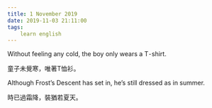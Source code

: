 ```yaml
---
title: 1 November 2019
date: 2019-11-03 21:11:00
tags:
    learn english
---
```

<p><span lang="EN-US">Without feeling any cold, the boy only wears
a T<span lang="EN-US" .="font-size:10.5pt;mso-bidi-font-size:
12.0pt;font-family:&quot;Times New Roman&quot;;mso-fareast-font-family:&#x5B8B;&#x4F53;;mso-font-kerning:
1.0pt;mso-ansi-language:EN-US;mso-fareast-language:ZH-CN;mso-bidi-language:
AR-SA">&#x2043;</span>shirt.</span></p>

<p><span .="font-family:&#x5B8B;&#x4F53;;mso-ascii-font-family:&quot;Times New Roman&quot;;
mso-hansi-font-family:&quot;Times New Roman&quot;">&#x7AE5;&#x5B50;&#x672A;&#x89BA;&#x5BD2;&#xFF0C;&#x552F;&#x8457;</span><span lang="EN-US">T</span><span .="font-family:&#x5B8B;&#x4F53;;mso-ascii-font-family:&quot;Times New Roman&quot;;mso-hansi-font-family:
&quot;Times New Roman&quot;">&#x6064;&#x886B;&#x3002;</span></p><p><span lang="EN-US">Although Frost&#x2019;s Descent has set in, he&#x2019;s still
dressed as in summer.</span></p><p>

</p><p><span .="font-family:&#x5B8B;&#x4F53;;mso-ascii-font-family:&quot;Times New Roman&quot;;
mso-hansi-font-family:&quot;Times New Roman&quot;">&#x6642;&#x5DF2;&#x904E;&#x971C;&#x964D;&#xFF0C;&#x88DD;&#x7336;&#x82E5;&#x590F;&#x5929;&#x3002;</span> </p><p>

</p>